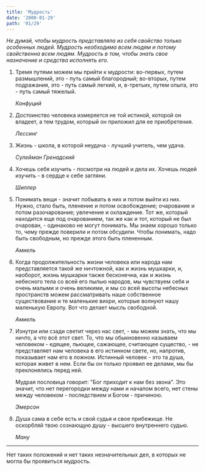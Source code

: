 ```yaml
---
title: 'Мудрость'
date: '2000-01-29'
path: '01/29'
---
```


*Не думай, чтобы мудрость представляла из себя свойство только особенных людей. Мудрость необходима всем людям и потому свойственна всем людям. Мудрость в том, чтобы знать свое назначение и средства исполнять его.*

1.
    Тремя путями можем мы прийти к мудрости: во-первых, путем размышлений, это - путь самый благородный; во-вторых, путем подражания, это - путь самый легкий, и, в-третьих, путем опыта, это - путь самый тяжелый.

    *Конфуций*

2.
    Достоинство человека измеряется не той истиной, которой он владеет, а тем трудом, который он приложил для ее приобретения.

    *Лессинг*

3.
    Жизнь - школа, в которой неудача - лучший учитель, чем удача.

    *Сулейман Гренадский*

4.
    Хочешь себя изучить - посмотри на людей и дела их. Хочешь людей изучить - в сердце к себе загляни.

    *Шиллер*

5.
    Понимать вещи - значит побывать в них и потом выйти из них. Нужно, стало быть, пленение и потом освобождение; очарование и потом разочарование; увлечение и охлаждение. Тот же, который находится еще под очарованием, так же как и тот, который не был очарован, - одинаково не могут понимать. Мы знаем хорошо только то, чему прежде поверили и потом обсудили. Чтобы понимать, надо быть свободным, но прежде этого быть плененным.

    *Амиель*

6.
    Когда продолжительность жизни человека или народа нам представляется такой же ничтожной, как и жизнь мушкарки, и, наоборот, жизнь мушкарки также бесконечна, как и жизнь небесного тела со всей его пылью народов, мы чувствуем себя и очень малыми и очень великими, и мы со всей высоты небесных пространств можем рассматривать наше собственное существование и те маленькие вихри, которые волнуют нашу маленькую Европу. Вот что делает мысль свободной.

    *Амиель*

7.
    Изнутри или сзади светит через нас свет, - мы можем знать, что мы ничто, а что всё этот свет. То, что мы обыкновенно называем человеком - едящее, пьющее, сажающее, считающее существо, - не представляет нам человека в его истинном свете, но, напротив, показывает нам его в ложном. Истинный человек - это та душа, которая живет в нем. Если бы он только проявил ее делами, мы бы преклонялись перед ней.

    Мудрая пословица говорит: "Бог приходит к нам без звона". Это значит, что нет перегородки между нами и началом всего, нет стены между человеком - последствием и Богом - причиною.

    *Эмерсон*

8.
    Душа сама в себе есть и свой судья и свое прибежище. Не оскорбляй твою сознающую душу - высшего внутреннего судью.

    *Ману*

---

Нет таких положений и нет таких незначительных дел, в которых не могла бы проявиться мудрость.
